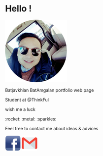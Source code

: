 <h1> Hello ! </h1>
<img src="images/pro-rounded.png" width="200">
<p>Batjavkhlan BatAmgalan portfolio web page</p>
<p>Student at @ThinkFul</p> 
<p>wish me a luck</p>:rocket: :metal: :sparkles:
<p>Feel free to contact me about ideas & advices</p>
<a href="https://www.facebook.com/bbatjavkhlan" targe="_blank"><img src="images/FB-logo.png" width="50"></a>
<a href="mailtto:batjavkhlan.jason@gmail.com" targe="_blank"><img src="images/gmail-logo.png" width="50"></a>
